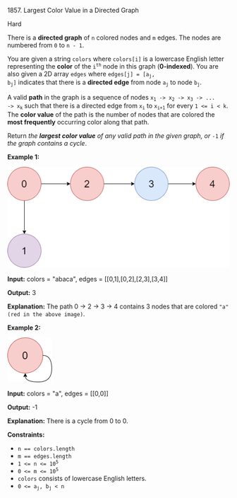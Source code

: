 1857\. Largest Color Value in a Directed Graph

Hard

There is a **directed graph** of `n` colored nodes and `m` edges. The nodes are numbered from `0` to `n - 1`.

You are given a string `colors` where `colors[i]` is a lowercase English letter representing the **color** of the <code>i<sup>th</sup></code> node in this graph (**0-indexed**). You are also given a 2D array `edges` where <code>edges[j] = [a<sub>j</sub>, b<sub>j</sub>]</code> indicates that there is a **directed edge** from node <code>a<sub>j</sub></code> to node <code>b<sub>j</sub></code>.

A valid **path** in the graph is a sequence of nodes <code>x<sub>1</sub> -> x<sub>2</sub> -> x<sub>3</sub> -> ... -> x<sub>k</sub></code> such that there is a directed edge from <code>x<sub>i</sub></code> to <code>x<sub>i+1</sub></code> for every `1 <= i < k`. The **color value** of the path is the number of nodes that are colored the **most frequently** occurring color along that path.

Return _the **largest color value** of any valid path in the given graph, or_ `-1` _if the graph contains a cycle_.

**Example 1:**

![](leet1.png)

**Input:** colors = "abaca", edges = [[0,1],[0,2],[2,3],[3,4]]

**Output:** 3

**Explanation:** The path 0 -> 2 -> 3 -> 4 contains 3 nodes that are colored `"a" (red in the above image)`.

**Example 2:**

![](leet2.png)

**Input:** colors = "a", edges = [[0,0]]

**Output:** -1

**Explanation:** There is a cycle from 0 to 0.

**Constraints:**

*   `n == colors.length`
*   `m == edges.length`
*   <code>1 <= n <= 10<sup>5</sup></code>
*   <code>0 <= m <= 10<sup>5</sup></code>
*   `colors` consists of lowercase English letters.
*   <code>0 <= a<sub>j</sub>, b<sub>j</sub> < n</code>